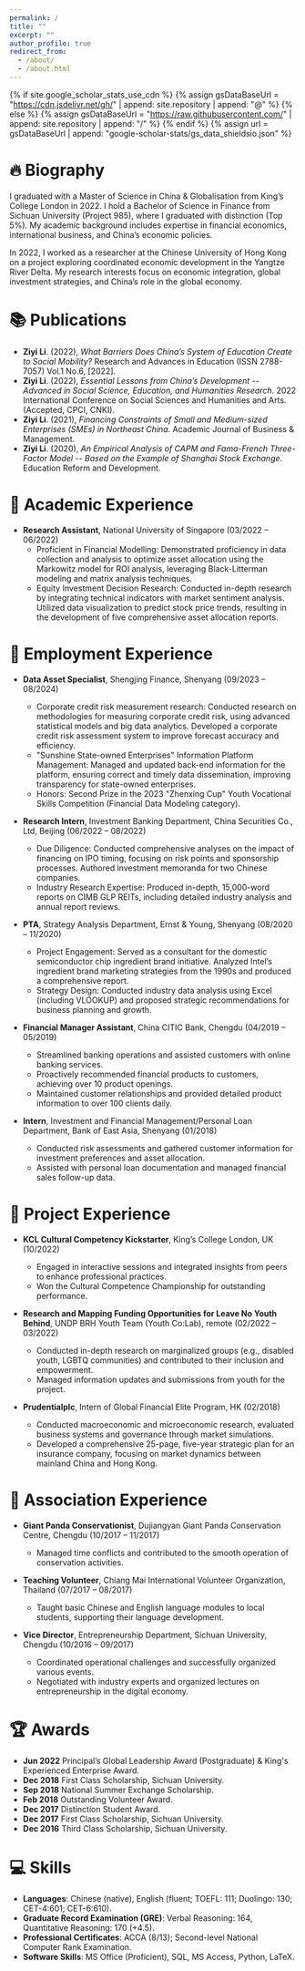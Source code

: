 ```yaml
---
permalink: /
title: ""
excerpt: ""
author_profile: true
redirect_from: 
  - /about/
  - /about.html
---
```


{% if site.google_scholar_stats_use_cdn %}
{% assign gsDataBaseUrl = "https://cdn.jsdelivr.net/gh/" | append: site.repository | append: "@" %}
{% else %}
{% assign gsDataBaseUrl = "https://raw.githubusercontent.com/" | append: site.repository | append: "/" %}
{% endif %}
{% assign url = gsDataBaseUrl | append: "google-scholar-stats/gs_data_shieldsio.json" %}

<!-- Google tag (gtag.js) -->
<script async src="https://www.googletagmanager.com/gtag/js?id=G-3GCYPY09SM"></script>
<script>
  window.dataLayer = window.dataLayer || [];
  function gtag(){dataLayer.push(arguments);}
  gtag('js', new Date());

  gtag('config', 'G-3GCYPY09SM');
</script>

<span class="anchor" id="about-me"></span>
# 🔥 Biography
I graduated with a Master of Science in China & Globalisation from King’s College London in 2022. I hold a Bachelor of Science in Finance from Sichuan University (Project 985), where I graduated with distinction (Top 5%). My academic background includes expertise in financial economics, international business, and China’s economic policies.

In 2022, I worked as a researcher at the Chinese University of Hong Kong on a project exploring coordinated economic development in the Yangtze River Delta. My research interests focus on economic integration, global investment strategies, and China’s role in the global economy.

# 📚 Publications
- **Ziyi Li**. (2022), *What Barriers Does China’s System of Education Create to Social Mobility?* Research and Advances in Education (ISSN 2788-7057) Vol.1 No.6, [2022].
- **Ziyi Li**. (2022), *Essential Lessons from China’s Development -- Advanced in Social Science, Education, and Humanities Research*. 2022 International Conference on Social Sciences and Humanities and Arts. (Accepted, CPCI, CNKI).
- **Ziyi Li**. (2021), *Financing Constraints of Small and Medium-sized Enterprises (SMEs) in Northeast China*. Academic Journal of Business & Management.
- **Ziyi Li**. (2020), *An Empirical Analysis of CAPM and Fama-French Three-Factor Model -- Based on the Example of Shanghai Stock Exchange*. Education Reform and Development.

# 🔬 Academic Experience
- **Research Assistant**, National University of Singapore (03/2022 – 06/2022)
  - Proficient in Financial Modelling: Demonstrated proficiency in data collection and analysis to optimize asset allocation using the Markowitz model for ROI analysis, leveraging Black-Litterman modeling and matrix analysis techniques.
  - Equity Investment Decision Research: Conducted in-depth research by integrating technical indicators with market sentiment analysis. Utilized data visualization to predict stock price trends, resulting in the development of five comprehensive asset allocation reports.

# 💼 Employment Experience
- **Data Asset Specialist**, Shengjing Finance, Shenyang (09/2023 – 08/2024)
  - Corporate credit risk measurement research: Conducted research on methodologies for measuring corporate credit risk, using advanced statistical models and big data analytics. Developed a corporate credit risk assessment system to improve forecast accuracy and efficiency.
  - "Sunshine State-owned Enterprises" Information Platform Management: Managed and updated back-end information for the platform, ensuring correct and timely data dissemination, improving transparency for state-owned enterprises.
  - Honors: Second Prize in the 2023 "Zhenxing Cup" Youth Vocational Skills Competition (Financial Data Modeling category).

- **Research Intern**, Investment Banking Department, China Securities Co., Ltd, Beijing (06/2022 – 08/2022)
  - Due Diligence: Conducted comprehensive analyses on the impact of financing on IPO timing, focusing on risk points and sponsorship processes. Authored investment memoranda for two Chinese companies.
  - Industry Research Expertise: Produced in-depth, 15,000-word reports on CIMB GLP REITs, including detailed industry analysis and annual report reviews.

- **PTA**, Strategy Analysis Department, Ernst & Young, Shenyang (08/2020 – 11/2020)
  - Project Engagement: Served as a consultant for the domestic semiconductor chip ingredient brand initiative. Analyzed Intel’s ingredient brand marketing strategies from the 1990s and produced a comprehensive report.
  - Strategy Design: Conducted industry data analysis using Excel (including VLOOKUP) and proposed strategic recommendations for business planning and growth.

- **Financial Manager Assistant**, China CITIC Bank, Chengdu (04/2019 – 05/2019)
  - Streamlined banking operations and assisted customers with online banking services.
  - Proactively recommended financial products to customers, achieving over 10 product openings.
  - Maintained customer relationships and provided detailed product information to over 100 clients daily.

- **Intern**, Investment and Financial Management/Personal Loan Department, Bank of East Asia, Shenyang (01/2018)
  - Conducted risk assessments and gathered customer information for investment preferences and asset allocation.
  - Assisted with personal loan documentation and managed financial sales follow-up data.

# 📝 Project Experience
- **KCL Cultural Competency Kickstarter**, King’s College London, UK (10/2022)
  - Engaged in interactive sessions and integrated insights from peers to enhance professional practices.
  - Won the Cultural Competence Championship for outstanding performance.

- **Research and Mapping Funding Opportunities for Leave No Youth Behind**, UNDP BRH Youth Team (Youth Co:Lab), remote (02/2022 – 03/2022)
  - Conducted in-depth research on marginalized groups (e.g., disabled youth, LGBTQ communities) and contributed to their inclusion and empowerment.
  - Managed information updates and submissions from youth for the project.

- **Prudentialplc**, Intern of Global Financial Elite Program, HK (02/2018)
  - Conducted macroeconomic and microeconomic research, evaluated business systems and governance through market simulations.
  - Developed a comprehensive 25-page, five-year strategic plan for an insurance company, focusing on market dynamics between mainland China and Hong Kong.

# 🌱 Association Experience
- **Giant Panda Conservationist**, Dujiangyan Giant Panda Conservation Centre, Chengdu (10/2017 – 11/2017)
  - Managed time conflicts and contributed to the smooth operation of conservation activities.

- **Teaching Volunteer**, Chiang Mai International Volunteer Organization, Thailand (07/2017 – 08/2017)
  - Taught basic Chinese and English language modules to local students, supporting their language development.

- **Vice Director**, Entrepreneurship Department, Sichuan University, Chengdu (10/2016 – 09/2017)
  - Coordinated operational challenges and successfully organized various events.
  - Negotiated with industry experts and organized lectures on entrepreneurship in the digital economy.

# 🏆 Awards
- **Jun 2022** Principal’s Global Leadership Award (Postgraduate) & King's Experienced Enterprise Award.
- **Dec 2018** First Class Scholarship, Sichuan University.
- **Sep 2018** National Summer Exchange Scholarship.
- **Feb 2018** Outstanding Volunteer Award.
- **Dec 2017** Distinction Student Award.
- **Dec 2017** First Class Scholarship, Sichuan University.
- **Dec 2016** Third Class Scholarship, Sichuan University.

# 💻 Skills
- **Languages**: Chinese (native), English (fluent; TOEFL: 111; Duolingo: 130; CET-4:601; CET-6:610).
- **Graduate Record Examination (GRE)**: Verbal Reasoning: 164, Quantitative Reasoning: 170 (+4.5).
- **Professional Certificates**: ACCA (8/13); Second-level National Computer Rank Examination.
- **Software Skills**: MS Office (Proficient), SQL, MS Access, Python, LaTeX.

